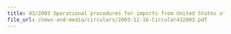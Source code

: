 ```yaml
---
title: 43/2003 Operational procedures for imports from United States of America (USA) under the United States-Singapore free trade agreement (USSFTA)
file_url: /news-and-media/circulars/2003-12-16-Circular432003.pdf
---
```


